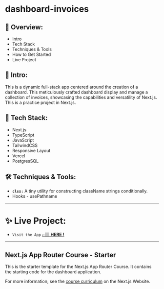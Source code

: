 # dashboard-invoices

## 📣 Overview:

- Intro
- Tech Stack
- Techniques & Tools
- How to Get Started
- Live Project

## 🔎 Intro:

This is a dynamic full-stack app centered around the creation of a dashboard. This meticulously crafted dashboard display and manage a collection of invoices, showcasing the capabilities and versatility of Next.js. This is a practice project in Next.js.

## 🧰 Tech Stack:

- Next.js
- TypeScript
- JavaScript
- TailwindCSS
- Responsive Layout
- Vercel
- PostgresSQL

## 🛠️ Techniques & Tools:

- **`clsx:`** A tiny utility for constructing className strings conditionally.
- Hooks - usePathname

---

# ✨ Live Project:

- `Visit the App` [&#128073;&#127997; **HERE !**](https://dashboard-invoices-zeta.vercel.app/)

---

## Next.js App Router Course - Starter

This is the starter template for the Next.js App Router Course. It contains the starting code for the dashboard application.

For more information, see the [course curriculum](https://nextjs.org/learn) on the Next.js Website.

